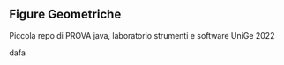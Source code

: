 ## Figure Geometriche

Piccola repo di PROVA java, laboratorio strumenti e software UniGe 2022 

dafa
